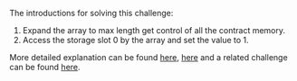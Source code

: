 The introductions for solving this challenge:

1. Expand the array to max length get control of all the contract memory.
2. Access the storage slot 0 by the array and set the value to 1.

More detailed explanation can be found [here](https://cmichel.io/capture-the-ether-solutions/), [here](https://dac.ac/blog/capture_the_ether_solutions/#token-sale) and a related challenge can be found [here](https://www.youtube.com/watch?v=oGx-EvSsQbE).
